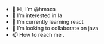 - 👋 Hi, I’m @hmaca
- 👀 I’m interested in Ia
- 🌱 I’m currently learning react
- 💞️ I’m looking to collaborate on java
- 📫 How to reach me .

<!---
hmaca/hmaca is a ✨ special ✨ repository because its `README.md` (this file) appears on your GitHub profile.
You can click the Preview link to take a look at your changes.
--->
